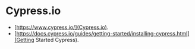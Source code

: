 # Cypress.io

* [https://www.cypress.io/](Cypress.io).
* [https://docs.cypress.io/guides/getting-started/installing-cypress.html](Getting Started Cypress).

